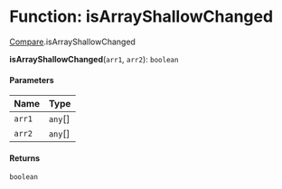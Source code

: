 # Function: isArrayShallowChanged

[Compare](/en/auto-docs/utils/modules/Compare.md).isArrayShallowChanged

**isArrayShallowChanged**(`arr1`, `arr2`): `boolean`

#### Parameters

| Name | Type |
| :------ | :------ |
| `arr1` | `any`\[] |
| `arr2` | `any`\[] |

#### Returns

`boolean`

